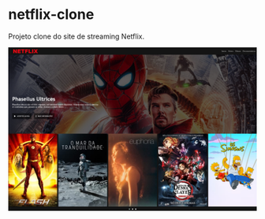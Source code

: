 # netflix-clone

Projeto clone do site de streaming Netflix.

![imagem do site](https://github.com/DanieAlves/netflix-clone/blob/main/assets/img/netflix-clone.png?raw=true)
